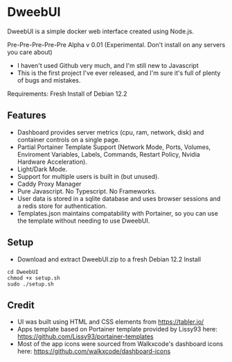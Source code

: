 # DweebUI


DweebUI is a simple docker web interface created using Node.js. 

Pre-Pre-Pre-Pre-Pre Alpha v 0.01 (Experimental. Don't install on any servers you care about)

* I haven't used Github very much, and I'm still new to Javascript
* This is the first project I've ever released, and I'm sure it's full of plenty of bugs and mistakes.

Requirements: Fresh Install of Debian 12.2

## Features

* Dashboard provides server metrics (cpu, ram, network, disk) and container controls on a single page.
* Partial Portainer Template Support (Network Mode, Ports, Volumes, Enviroment Variables, Labels, Commands, Restart Policy, Nvidia Hardware Acceleration).
* Light/Dark Mode.
* Support for multiple users is built in (but unused).
* Caddy Proxy Manager
* Pure Javascript. No Typescript. No Frameworks.
* User data is stored in a sqlite database and uses browser sessions and a redis store for authentication.
* Templates.json maintains compatability with Portainer, so you can use the template without needing to use DweebUI.

## Setup

* Download and extract DweebUI.zip to a fresh Debian 12.2 Install
```
cd DweebUI
chmod +x setup.sh
sudo ./setup.sh
```

## Credit

* UI was built using HTML and CSS elements from https://tabler.io/
* Apps template based on Portainer template provided by Lissy93 here: https://github.com/Lissy93/portainer-templates
* Most of the app icons were sourced from Walkxcode's dashboard icons here: https://github.com/walkxcode/dashboard-icons
